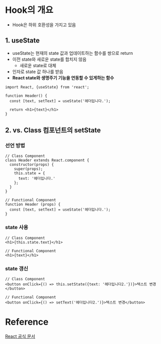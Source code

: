 # Hook의 개요

* Hook은 하위 호환성을 가지고 있음



## 1. useState

* useState는 현재의 state 값과 업데이트하는 함수를 쌍으로 return
* 이전 state와 새로운 state를 합치지 않음
  * 새로운 state로 대체
* 인자로 state 값 하나를 받음
* **React state와 생명주기 기능을 연동할 수 있게하는 함수**

```React
import React, {useState} from 'react';

function Header() {
  const [text, setText] = useState('헤더입니다.');
  
  return <h1>{text}</h1>
}
```



## 2. vs. Class 컴포넌트의 setState

### 선언 방법

```React
// Class Component
class Header extends React.component {
  constructor(props) {
    super(props);
    this.state = {
      text: '헤더입니다.'
    };
  }
}

// Functional Component
function Header (props) {
  const [text, setText] = useState('헤더입니다.');
}
```



### state 사용

```React
// Class Component
<h1>{this.state.text}</h1>

// Functional Component
<h1>{text}</h1>
```



### state 갱신

```React
// Class Component
<button onClick={() => this.setState({text: '헤더입니다2.'})}>텍스트 변경</button>

// Functional Component
<button onClick={() => setText('헤더입니다2.')}>텍스트 변경</button>
```

# Reference

[React 공식 문서](https://ko.reactjs.org/)

